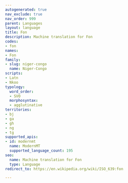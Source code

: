 ```yaml
---
autogenerated: true
nav_exclude: true
nav_order: 999
parent: Languages
layout: language
title: Fon
description: Machine translation for Fon
codes:
- fon
names:
- Fon
family:
- slug: niger-congo
  name: Niger-Congo
scripts:
- Latn
- Nkoo
typology:
  word_order:
  - SVO
  morphosyntax:
  - agglutinative
territories:
- bj
- ga
- gh
- ng
- tg
supported_apis:
- id: modernmt
  name: ModernMT
  supported_language_count: 195
seo:
  name: Machine translation for Fon
  type: Language
redirect_to: https://en.wikipedia.org/wiki/ISO_639:fon

---
```



